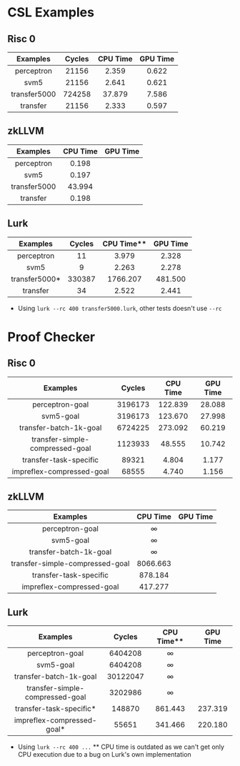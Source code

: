 # CSL Examples

## Risc 0
|     Examples     |  Cycles | CPU Time | GPU Time |
|:----------------:|:-------:|:--------:|:--------:|
| perceptron       |  21156  |   2.359  |   0.622  |
| svm5             |  21156  |   2.641  |   0.621  |
| transfer5000     | 724258  |  37.879  |   7.586  |
| transfer         |  21156  |   2.333  |   0.597  |
		

## zkLLVM
|     Examples     | CPU Time | GPU Time |
|:----------------:|:--------:|:--------:|
| perceptron       |   0.198  |          |
| svm5             |   0.197  |          |
| transfer5000     |  43.994  |          |
| transfer         |   0.198  |          |


## Lurk
|     Examples     |  Cycles | CPU Time** | GPU Time |
|:----------------:|:-------:|:--------:|:--------:|
| perceptron       |    11   |   3.979  |   2.328  |
| svm5             |    9    |   2.263  |   2.278  |
| transfer5000*    |  330387 | 1766.207 | 481.500  |
| transfer         |    34   |   2.522  |   2.441  |


* Using `lurk --rc 400 transfer5000.lurk`, other tests doesn't use `--rc`

# Proof Checker

## Risc 0
|             Examples            |  Cycles | CPU Time | GPU Time |
|:-------------------------------:|:-------:|:--------:|:--------:|
| perceptron-goal                 | 3196173 |  122.839 |  28.088  |
| svm5-goal                       | 3196173 |  123.670 |  27.998  |
| transfer-batch-1k-goal          | 6724225 |  273.092 |  60.219  |
| transfer-simple-compressed-goal | 1123933 |   48.555 |  10.742  |
| transfer-task-specific          |   89321 |    4.804 |   1.177  |
| impreflex-compressed-goal       |   68555 |    4.740 |   1.156  |

## zkLLVM
|             Examples            | CPU Time | GPU Time |
|:-------------------------------:|:--------:|:--------:|
| perceptron-goal                 |     ∞    |          |
| svm5-goal                       |     ∞    |          |
| transfer-batch-1k-goal          |     ∞    |          |
| transfer-simple-compressed-goal | 8066.663 |          |
| transfer-task-specific          |  878.184 |          |
| impreflex-compressed-goal       |  417.277 |          |

## Lurk
|             Examples            | Cycles | CPU Time** | GPU Time |
|:-------------------------------:|:------:|:--------:|:--------:|
| perceptron-goal                 | 6404208|     ∞    |          |
| svm5-goal                       | 6404208|     ∞    |          |
| transfer-batch-1k-goal          |30122047|     ∞    |          |
| transfer-simple-compressed-goal | 3202986|     ∞    |          |
| transfer-task-specific*         | 148870 |  861.443 |  237.319 |
| impreflex-compressed-goal*      | 55651  |  341.466 |  220.180 |

* Using `lurk --rc 400 ...`
** CPU time is outdated as we can't get only CPU execution due to a bug on Lurk's
own implementation
